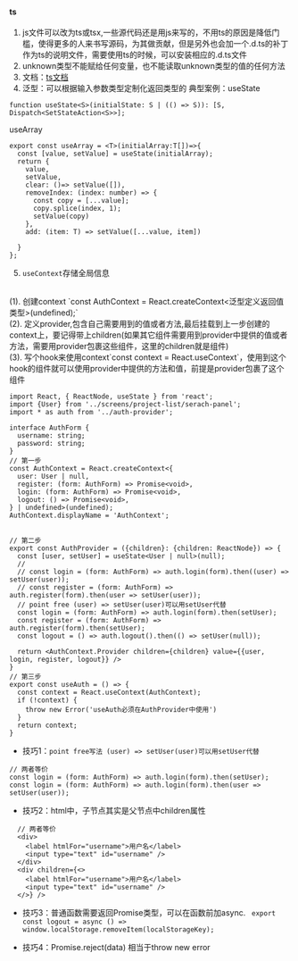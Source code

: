 #### ts
1. js文件可以改为ts或tsx,一些源代码还是用js来写的，不用ts的原因是降低门槛，使得更多的人来书写源码，为其做贡献，但是另外也会加一个.d.ts的补丁作为ts的说明文件，需要使用ts的时候，可以安装相应的.d.ts文件
2. unknown类型不能赋给任何变量，也不能读取unknown类型的值的任何方法
3. 文档：<a href="https://coding.imooc.com/lesson/482.html#mid=41841">ts文档</a>
4. 泛型：可以根据输入参数类型定制化返回类型的
典型案例：useState
```
function useState<S>(initialState: S | (() => S)): [S, Dispatch<SetStateAction<S>>];
```
useArray
```
export const useArray = <T>(initialArray:T[])=>{
  const [value, setValue] = useState(initialArray);
  return {
    value,
    setValue,
    clear: ()=> setValue([]),
    removeIndex: (index: number) => {
      const copy = [...value];
      copy.splice(index, 1);
      setValue(copy)
    },
    add: (item: T) => setValue([...value, item])

  }
}; 
```

5. `useContext`存储全局信息
<br/>
(1). 创建context
`const AuthContext = React.createContext<泛型定义返回值类型>(undefined);`
<br />
(2). 定义provider,包含自己需要用到的值或者方法,最后挂载到上一步创建的context上，要记得带上children(如果其它组件需要用到provider中提供的值或者方法，需要用provider包裹这些组件，这里的children就是组件)
<br/>
(3). 写个hook来使用context`const context = React.useContext`，使用到这个hook的组件就可以使用provider中提供的方法和值，前提是provider包裹了这个组件

```
import React, { ReactNode, useState } from 'react';
import {User} from '../screens/project-list/serach-panel';
import * as auth from '../auth-provider';

interface AuthForm {
  username: string;
  password: string;
}
// 第一步
const AuthContext = React.createContext<{
  user: User | null,
  register: (form: AuthForm) => Promise<void>,
  login: (form: AuthForm) => Promise<void>,
  logout: () => Promise<void>,
} | undefined>(undefined);
AuthContext.displayName = 'AuthContext';


// 第二步
export const AuthProvider = ({children}: {children: ReactNode}) => {
  const [user, setUser] = useState<User | null>(null);
  // 
  // const login = (form: AuthForm) => auth.login(form).then((user) => setUser(user));
  // const register = (form: AuthForm) => auth.register(form).then(user => setUser(user));
  // point free (user) => setUser(user)可以用setUser代替
  const login = (form: AuthForm) => auth.login(form).then(setUser);
  const register = (form: AuthForm) => auth.register(form).then(setUser);
  const logout = () => auth.logout().then(() => setUser(null));

  return <AuthContext.Provider children={children} value={{user, login, register, logout}} />
}
// 第三步
export const useAuth = () => {
  const context = React.useContext(AuthContext);
  if (!context) {
    throw new Error('useAuth必须在AuthProvider中使用')
  }
  return context;
}

```
  - 技巧1：`point free写法 (user) => setUser(user)可以用setUser代替`
  ```
  // 两者等价
  const login = (form: AuthForm) => auth.login(form).then(setUser);
  const login = (form: AuthForm) => auth.login(form).then(user => setUser(user));
  ```
  - 技巧2：html中，子节点其实是父节点中children属性
  ```
    // 两者等价
    <div>
      <label htmlFor="username">用户名</label>
      <input type="text" id="username" />
    </div>
    <div children={<>
      <label htmlFor="username">用户名</label>
      <input type="text" id="username" />
    </>} />
  ```
  - 技巧3：普通函数需要返回Promise类型，可以在函数前加async.
  `
  export const logout = async () => window.localStorage.removeItem(localStorageKey);`
  * 技巧4：Promise.reject(data) 相当于throw new error